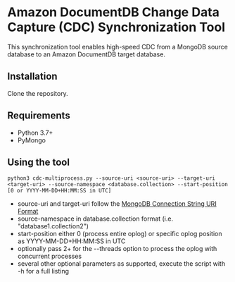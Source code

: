 # Amazon DocumentDB Change Data Capture (CDC) Synchronization Tool
This synchronization tool enables high-speed CDC from a MongoDB source database to an Amazon DocumentDB target database.

## Installation
Clone the repository.

## Requirements
* Python 3.7+
* PyMongo

## Using the tool
```
python3 cdc-multiprocess.py --source-uri <source-uri> --target-uri <target-uri> --source-namespace <database.collection> --start-position [0 or YYYY-MM-DD+HH:MM:SS in UTC]
```

* source-uri and target-uri follow the [MongoDB Connection String URI Format](https://www.mongodb.com/docs/manual/reference/connection-string/)
* source-namespace in database.collection format (i.e. "database1.collection2")
* start-position either 0 (process entire oplog) or specific oplog position as YYYY-MM-DD+HH:MM:SS in UTC
* optionally pass 2+ for the --threads option to process the oplog with concurrent processes
* several other optional parameters as supported, execute the script with -h for a full listing
